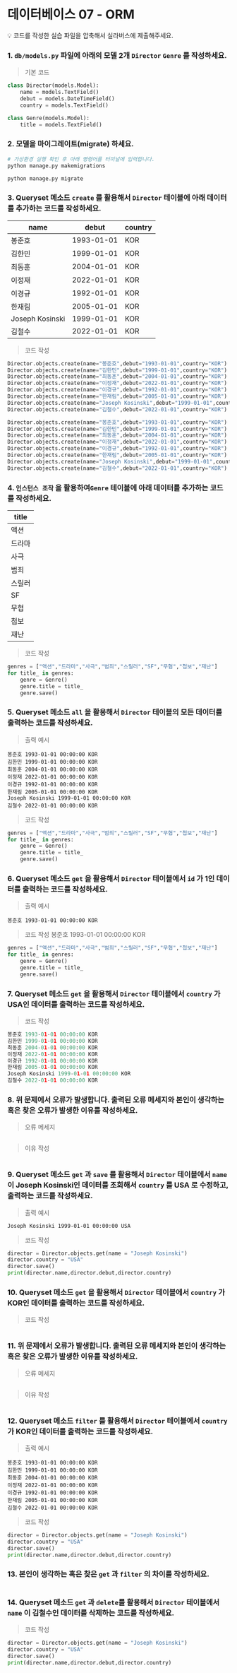 # 데이터베이스 07 - ORM

<aside>
💡 코드를 작성한 실습 파일을 압축해서 실라버스에 제출해주세요.

</aside>

### 1. `db/models.py` 파일에 아래의 모델 2개 `Director` `Genre` 를 작성하세요.

> 기본 코드
> 

```python
class Director(models.Model):
    name = models.TextField()
    debut = models.DateTimeField()
    country = models.TextField()

class Genre(models.Model):
    title = models.TextField()
```

### 2. 모델을 마이그레이트(migrate) 하세요.

```bash
# 가상환경 실행 확인 후 아래 명령어를 터미널에 입력합니다.
python manage.py makemigrations

python manage.py migrate
```

### 3. Queryset 메소드 `create` 를 활용해서  `Director` 테이블에 아래 데이터를 추가하는 코드를 작성하세요.

| name | debut | country |
| --- | --- | --- |
| 봉준호 | 1993-01-01 | KOR |
| 김한민 | 1999-01-01 | KOR |
| 최동훈 | 2004-01-01 | KOR |
| 이정재 | 2022-01-01 | KOR |
| 이경규 | 1992-01-01 | KOR |
| 한재림 | 2005-01-01 | KOR |
| Joseph Kosinski | 1999-01-01 | KOR |
| 김철수 | 2022-01-01 | KOR |

> 코드 작성


```python
Director.objects.create(name="봉준호",debut="1993-01-01",country="KOR")
Director.objects.create(name="김한민",debut="1999-01-01",country="KOR")
Director.objects.create(name="최동훈",debut="2004-01-01",country="KOR")
Director.objects.create(name="이정재",debut="2022-01-01",country="KOR")
Director.objects.create(name="이경규",debut="1992-01-01",country="KOR")
Director.objects.create(name="한재림",debut="2005-01-01",country="KOR")
Director.objects.create(name="Joseph Kosinski",debut="1999-01-01",country="KOR")
Director.objects.create(name="김철수",debut="2022-01-01",country="KOR")
```

```python
Director.objects.create(name="봉준호",debut="1993-01-01",country="KOR")
Director.objects.create(name="김한민",debut="1999-01-01",country="KOR")
Director.objects.create(name="최동훈",debut="2004-01-01",country="KOR")
Director.objects.create(name="이정재",debut="2022-01-01",country="KOR")
Director.objects.create(name="이경규",debut="1992-01-01",country="KOR")
Director.objects.create(name="한재림",debut="2005-01-01",country="KOR")
Director.objects.create(name="Joseph Kosinski",debut="1999-01-01",country="KOR")
Director.objects.create(name="김철수",debut="2022-01-01",country="KOR")
```

### 4. `인스턴스 조작` 을 활용하여`Genre` 테이블에 아래 데이터를 추가하는 코드를 작성하세요.

| title |
| --- |
| 액션 |
| 드라마 |
| 사극 |
| 범죄 |
| 스릴러 |
| SF |
| 무협 |
| 첩보 |
| 재난 |

> 코드 작성
> 

```python
genres = ["액션","드라마","사극","범죄","스릴러","SF","무협","첩보","재난"]
for title_ in genres:
    genre = Genre()
    genre.title = title_
    genre.save()
```

### 5. Queryset 메소드 `all` 을 활용해서 `Director` 테이블의 모든 데이터를 출력하는 코드를 작성하세요.

> 출력 예시
> 

```
봉준호 1993-01-01 00:00:00 KOR
김한민 1999-01-01 00:00:00 KOR
최동훈 2004-01-01 00:00:00 KOR
이정재 2022-01-01 00:00:00 KOR
이경규 1992-01-01 00:00:00 KOR
한재림 2005-01-01 00:00:00 KOR
Joseph Kosinski 1999-01-01 00:00:00 KOR
김철수 2022-01-01 00:00:00 KOR
```

> 코드 작성
> 

```python
genres = ["액션","드라마","사극","범죄","스릴러","SF","무협","첩보","재난"]
for title_ in genres:
    genre = Genre()
    genre.title = title_
    genre.save()
```

### 6. Queryset 메소드 `get` 을 활용해서 `Director` 테이블에서 `id` 가 1인 데이터를 출력하는 코드를 작성하세요.

> 출력 예시
> 

```
봉준호 1993-01-01 00:00:00 KOR
```

> 코드 작성
> 봉준호 1993-01-01 00:00:00 KOR

```python
genres = ["액션","드라마","사극","범죄","스릴러","SF","무협","첩보","재난"]
for title_ in genres:
    genre = Genre()
    genre.title = title_
    genre.save()
```

### 7. Queryset 메소드 `get` 을 활용해서 `Director` 테이블에서 `country` 가 USA인 데이터를 출력하는 코드를 작성하세요.

> 코드 작성
> 

```python
봉준호 1993-01-01 00:00:00 KOR
김한민 1999-01-01 00:00:00 KOR
최동훈 2004-01-01 00:00:00 KOR
이정재 2022-01-01 00:00:00 KOR
이경규 1992-01-01 00:00:00 KOR
한재림 2005-01-01 00:00:00 KOR
Joseph Kosinski 1999-01-01 00:00:00 KOR
김철수 2022-01-01 00:00:00 KOR
```

### 8. 위 문제에서 오류가 발생합니다. 출력된 오류 메세지와 본인이 생각하는 혹은 찾은 오류가 발생한 이유를 작성하세요.

> 오류 메세지
> 

```bash

```

> 이유 작성
> 

```

```

### 9. Queryset 메소드 `get` 과 `save` 를 활용해서 `Director` 테이블에서  `name` 이 Joseph Kosinski인 데이터를 조회해서 `country` 를 USA 로 수정하고, 출력하는 코드를 작성하세요.

> 출력 예시
> 

```
Joseph Kosinski 1999-01-01 00:00:00 USA
```

> 코드 작성
> 

```python
director = Director.objects.get(name = "Joseph Kosinski") 
director.country = "USA"
director.save()
print(director.name,director.debut,director.country)
```

### 10. Queryset 메소드 `get` 을 활용해서 `Director` 테이블에서 `country` 가 KOR인 데이터를 출력하는 코드를 작성하세요.

> 코드 작성
> 

```python

```

### 11. 위 문제에서 오류가 발생합니다. 출력된 오류 메세지와 본인이 생각하는 혹은 찾은 오류가 발생한 이유를 작성하세요.

> 오류 메세지
> 

```bash

```

> 이유 작성
> 

```

```

### 12. Queryset 메소드 `filter` 를 활용해서 `Director` 테이블에서 `country` 가 KOR인 데이터를 출력하는 코드를 작성하세요.

> 출력 예시
> 

```
봉준호 1993-01-01 00:00:00 KOR
김한민 1999-01-01 00:00:00 KOR
최동훈 2004-01-01 00:00:00 KOR
이정재 2022-01-01 00:00:00 KOR
이경규 1992-01-01 00:00:00 KOR
한재림 2005-01-01 00:00:00 KOR
김철수 2022-01-01 00:00:00 KOR
```

> 코드 작성
> 

```python
director = Director.objects.get(name = "Joseph Kosinski") 
director.country = "USA"
director.save()
print(director.name,director.debut,director.country)
```

### 13. 본인이 생각하는 혹은 찾은 `get` 과 `filter` 의 차이를 작성하세요.

```

```

### 14. Queryset 메소드 `get` 과 `delete`를 활용해서  `Director` 테이블에서 `name` 이 김철수인 데이터를 삭제하는 코드를 작성하세요.

> 코드 작성
> 

```python
director = Director.objects.get(name = "Joseph Kosinski") 
director.country = "USA"
director.save()
print(director.name,director.debut,director.country)
```